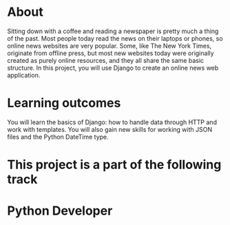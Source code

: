 # About

Sitting down with a coffee and reading a newspaper is pretty much a thing of the past. Most people today read the news on their laptops or phones, 
so online news websites are very popular. 
Some, like The New York Times, originate from offline press, but most new websites today were originally created as purely online resources, 
and they all share the same basic structure. 
In this project, you will use Django to create an online news web application.

# Learning outcomes
You will learn the basics of Django: how to handle data through HTTP and work with templates. 
You will also gain new skills for working with JSON files and the Python DateTime type.

# This project is a part of the following track
# Python Developer
